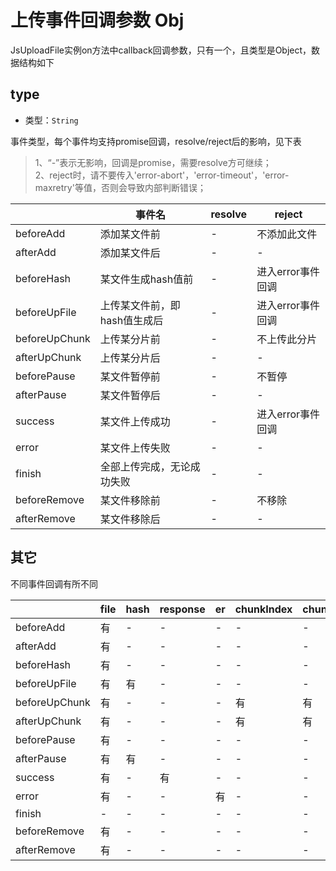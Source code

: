 # 上传事件回调参数 Obj

JsUploadFile实例on方法中callback回调参数，只有一个，且类型是Object，数据结构如下

## type

+ 类型：`String`

事件类型，每个事件均支持promise回调，resolve/reject后的影响，见下表

> 1、“-”表示无影响，回调是promise，需要resolve方可继续；<br>
> 2、reject时，请不要传入'error-abort'，'error-timeout'，'error-maxretry'等值，否则会导致内部判断错误；<br>

| | 事件名 | resolve | reject |
| --- | --- | --- | --- |
| beforeAdd | 添加某文件前 | - | 不添加此文件 |
| afterAdd | 添加某文件后 | - | - |
| beforeHash | 某文件生成hash值前 | - | 进入error事件回调 |
| beforeUpFile | 上传某文件前，即hash值生成后 | - | 进入error事件回调 |
| beforeUpChunk | 上传某分片前 | - | 不上传此分片 |
| afterUpChunk | 上传某分片后 | - | - |
| beforePause | 某文件暂停前 | - | 不暂停 |
| afterPause | 某文件暂停后 | - | - |
| success | 某文件上传成功 | - | 进入error事件回调 |
| error | 某文件上传失败 | - | - |
| finish | 全部上传完成，无论成功失败 | - | - |
| beforeRemove | 某文件移除前 | - | 不移除 |
| afterRemove | 某文件移除后 | - | - |

## 其它

不同事件回调有所不同

| | file | hash | response | er | chunkIndex | chunk | formData | xhr | progress |
| --- | --- | --- | --- | --- | --- | --- | --- | --- | --- |
| beforeAdd | 有 | - | - | - | - | - |  -  |  -  |  -  |
| afterAdd | 有 | - | - | - | - | - |  -  |  -  |  -  |
| beforeHash | 有 | - | - | - | - | - |  -  |  -  |  -  |
| beforeUpFile | 有 | 有 | - | - | - | - |  -  |  -  |  -  |
| beforeUpChunk | 有 | - | - | - | 有 | 有 | 有 | 有 |  -  |
| afterUpChunk | 有 | - | - | - | 有 | 有 |  -  |  -  | 有 |
| beforePause | 有 | - | - | - | - | - |  -  |  -  |  -  |
| afterPause | 有 | 有 | - | - | - | - |  -  |  -  |  -  |
| success | 有 | - | 有 | - | - | - |  -  |  -  |  -  |
| error | 有 | - | - | 有 | - | - |  -  |  -  |  -  |
| finish | - | - | - | - | - | - |  -  |  -  |  -  |
| beforeRemove | 有 | - | - | - | - | - |  -  |  -  |  -  |
| afterRemove | 有 | - | - | - | - | - |  -  |  -  |  -  |
